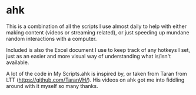 # ahk

This is a combination of all the scripts I use almost daily to help with either making content (videos or streaming related), or just speeding up mundane random interactions with a computer.

Included is also the Excel document I use to keep track of any hotkeys I set, just as an easier and more visual way of understanding what is/isn't available.

A lot of the code in My Scripts.ahk is inspired by, or taken from Taran from LTT (https://github.com/TaranVH/). His videos on ahk got me into fiddling around with it myself so many thanks.
